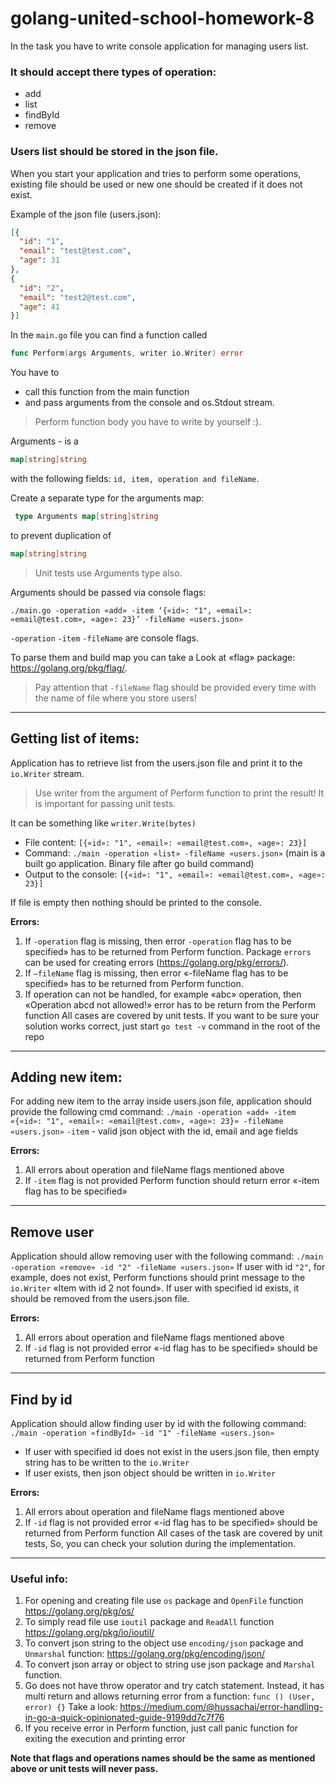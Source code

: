 # golang-united-school-homework-8

In the task you have to write console application for managing users list. 

### It should accept there types of operation:
* add
* list
* findById
* remove

### Users list should be stored in the json file. 

When you start your application and tries to perform some operations, existing file should be used or new one should be created if it does not exist.

Example of the json file (users.json):

```json
[{
  "id": "1", 
  "email": "test@test.com", 
  "age": 31
}, 
{
  "id": "2", 
  "email": "test2@test.com", 
  "age": 41
}]
```
In the `main.go` file you can find a function called 
```go
func Perform(args Arguments, writer io.Writer) error
```
You have to 
 * call this function from the main function 
 * and pass arguments from the console and os.Stdout stream. 

>Perform function body you have to write by yourself :).

Arguments - is a  
```go  
map[string]string 
```
with the following fields:
`id, item, operation and fileName`. 

Create a separate type for the arguments map: 
```go
 type Arguments map[string]string
``` 
to prevent duplication of 
```go 
map[string]string
``` 
>Unit tests use Arguments type also.

Arguments should be passed via console flags:

`./main.go -operation «add» -item ‘{«id»: "1", «email»: «email@test.com», «age»: 23}’ -fileName «users.json»`

`-operation` `-item` `-fileName` are console flags. 

To parse them and build map you can take a Look at «flag» package: https://golang.org/pkg/flag/.
>Pay attention that `-fileName` flag should be provided every time with the name of file where you store users!
___
## Getting list of items:
Application has to retrieve list from the users.json file and print it to the `io.Writer` stream. 
>Use writer from the argument of Perform function to print the result! It is important for passing unit tests. 

It can be something like `writer.Write(bytes)`
* File content: `[{«id»: "1", «email»: «email@test.com», «age»: 23}]`
* Command: `./main -operation «list» -fileName «users.json»` (main is a built go application. Binary file after go build command)
* Output to the console: `[{«id»: "1", «email»: «email@test.com», «age»: 23}]`

If file is empty then nothing should be printed to the console.

**Errors:** 
1. If `-operation` flag is missing, then error `-operation` flag has to be specified» has to be returned from Perform function. Package `errors` can be used for creating errors (https://golang.org/pkg/errors/).
2. If `—fileName` flag is missing, then error «-fileName flag has to be specified» has to be returned from Perform function.
3. If operation can not be handled, for example «abc» operation, then «Operation abcd not allowed!» error has to be return from the Perform function
All cases are covered by unit tests. If you want to be sure your solution works correct, just start `go test -v` command in the root of the repo
___
## Adding new item:
For adding new item to the array inside users.json file, application should provide the following cmd command:
`./main -operation «add» -item «{«id»: "1", «email»: «email@test.com», «age»: 23}» -fileName «users.json»`
`-item` - valid json object with the id, email and age fields

**Errors:**
1. All errors about operation and fileName flags mentioned above
2. If `-item` flag is not provided Perform function should return error «-item flag has to be specified»
___
## Remove user
Application should allow removing user with the following command:
`./main -operation «remove» -id "2" -fileName «users.json»`
If user with id `"2"`, for example, does not exist, Perform functions should print message to the `io.Writer` «Item with id 2 not found».
If user with specified id exists, it should be removed from the users.json file.

**Errors:**
1. All errors about operation and fileName flags mentioned above
2. If `-id` flag is not provided error «-id flag has to be specified» should be returned from Perform function
___
## Find by id
Application should allow finding user by id with the following command:
`./main -operation «findById» -id "1" -fileName «users.json»`

* If user with specified id does not exist in the users.json file, then empty string has to be written to  the `io.Writer`
* If user exists, then json object should be written in `io.Writer`

**Errors:**
1. All errors about operation and fileName flags mentioned above
2. If `-id` flag is not provided error «-id flag has to be specified» should be returned from Perform function
All cases of the task are covered by unit tests, So, you can check your solution during the implementation.
___

### Useful info:
1. For opening and creating file use `os` package and `OpenFile` function https://golang.org/pkg/os/
2. To simply read file use `ioutil` package and `ReadAll` function https://golang.org/pkg/io/ioutil/
3. To convert json string to the object use `encoding/json` package and `Unmarshal` function: https://golang.org/pkg/encoding/json/
4. To convert json array or object to string use json package and `Marshal` function.
5. Go does not have throw operator and try catch statement. Instead, it has multi return and allows returning error from a function: `func () (User, error) {}`
Take a look: https://medium.com/@hussachai/error-handling-in-go-a-quick-opinionated-guide-9199dd7c7f76
6. If you receive error in Perform function, just call panic function for exiting the execution and printing error

**Note that flags and operations names should be the same as mentioned above or unit tests will never pass.**
